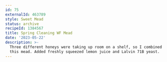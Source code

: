 ```yaml
---
id: 75
externalId: 463789
style: Sweet Mead
status: archive
recipeId: 1384567
title: Spring Cleaning WF Mead
date: '2023-05-22'
description: >-
  Three different honeys were taking up room on a shelf, so I combined them into
  this mead. Added freshly squeezed lemon juice and Lalvin 71B yeast.
---
```

